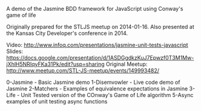 A demo of the Jasmine BDD framework for JavaScript using Conway's game of life

Originally prepared for the STLJS meetup on 2014-01-16. Also presented at the Kansas City Developer's conference in 2014.

Video: http://www.infoq.com/presentations/jasmine-unit-tests-javascript
Slides: https://docs.google.com/presentation/d/1ASDGgdkzKuJ7Epwzf0T3M1Mw-jXhlH5NRIqyFKa31Pk/edit?usp=sharing
Original Meetup: http://www.meetup.com/STL-JS-meetup/events/149993482/
 
0-Jasmine - Basic Jasmine demo
1-Disemvowler - Live code demo of Jasmine
2-Matchers - Examples of equivalence expectations in Jasmine
3-Life - Unit Tested version of the COnway's Game of Life algorithm
5-Async examples of unit testing async functions
